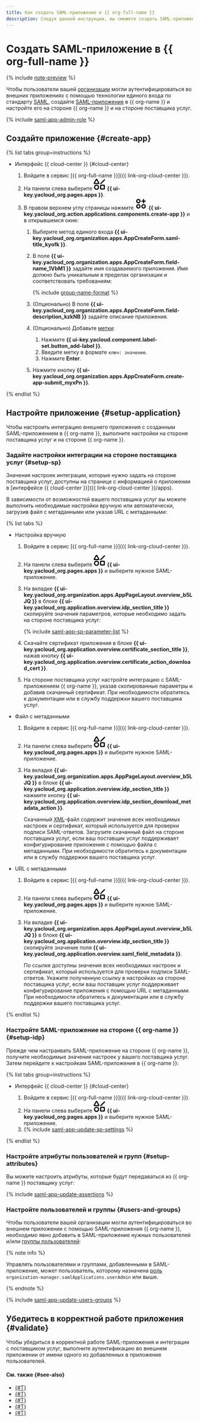 ```yaml
---
title: Как создать SAML-приложение в {{ org-full-name }}
description: Следуя данной инструкции, вы сможете создать SAML-приложение в {{ org-name }} для аутентификации пользователей вашей организации во внешних приложениях с помощью технологии единого входа по стандарту SAML.
---
```


# Создать SAML-приложение в {{ org-full-name }}

{% include [note-preview](../../../_includes/note-preview.md) %}

Чтобы пользователи вашей [организации](../../concepts/organization.md) могли аутентифицироваться во внешних приложениях с помощью технологии единого входа по стандарту [SAML](https://ru.wikipedia.org/wiki/SAML), создайте [SAML-приложение](../../concepts/applications.md#saml) в {{ org-name }} и настройте его на стороне {{ org-name }} и на стороне поставщика услуг.

{% include [saml-app-admin-role](../../../_includes/organization/saml-app-admin-role.md) %}

## Создайте приложение {#create-app}

{% list tabs group=instructions %}

- Интерфейс {{ cloud-center }} {#cloud-center}

  1. Войдите в сервис [{{ org-full-name }}]({{ link-org-cloud-center }}).
  1. На панели слева выберите ![shapes-4](../../../_assets/console-icons/shapes-4.svg) **{{ ui-key.yacloud_org.pages.apps }}**.
  1. В правом верхнем углу страницы нажмите ![Circles3Plus](../../../_assets/console-icons/circles-3-plus.svg) **{{ ui-key.yacloud_org.action.applications.components.create-app }}** и в открывшемся окне:
      1. Выберите метод единого входа **{{ ui-key.yacloud_org.organization.apps.AppCreateForm.saml-title_kyofk }}**.
      1. В поле **{{ ui-key.yacloud_org.organization.apps.AppCreateForm.field-name_1VbM1 }}** задайте имя создаваемого приложения. Имя должно быть уникальным в пределах организации и соответствовать требованиям:

          {% include [group-name-format](../../../_includes/organization/group-name-format.md) %}

      1. (Опционально) В поле **{{ ui-key.yacloud_org.organization.apps.AppCreateForm.field-description_kzkNB }}** задайте описание приложения.
      1. (Опционально) Добавьте [метки](../../../resource-manager/concepts/labels.md):

          1. Нажмите **{{ ui-key.yacloud.component.label-set.button_add-label }}**.
          1. Введите метку в формате `ключ: значение`.
          1. Нажмите **Enter**.
      1. Нажмите кнопку **{{ ui-key.yacloud_org.organization.apps.AppCreateForm.create-app-submit_myxPn }}**.

{% endlist %}

## Настройте приложение {#setup-application}

Чтобы настроить интеграцию внешнего приложения с созданным SAML-приложением в {{ org-name }}, выполните настройки на стороне поставщика услуг и на стороне {{ org-name }}.

### Задайте настройки интеграции на стороне поставщика услуг {#setup-sp}

Значения настроек интеграции, которые нужно задать на стороне поставщика услуг, доступны на странице с информацией о приложении в [интерфейсе {{ cloud-center }}]({{ link-org-cloud-center }}/apps).

В зависимости от возможностей вашего поставщика услуг вы можете выполнить необходимые настройки вручную или автоматически, загрузив файл с метаданными или указав URL с метаданными:

{% list tabs %}

- Настройка вручную

  1. Войдите в сервис [{{ org-full-name }}]({{ link-org-cloud-center }}).
  1. На панели слева выберите ![shapes-4](../../../_assets/console-icons/shapes-4.svg) **{{ ui-key.yacloud_org.pages.apps }}** и выберите нужное SAML-приложение.
  1. На вкладке **{{ ui-key.yacloud_org.organization.apps.AppPageLayout.overview_b5LJQ }}** в блоке **{{ ui-key.yacloud_org.application.overview.idp_section_title }}** скопируйте значения параметров, которые необходимо задать на стороне поставщика услуг:

      {% include [saml-app-sp-parameter-list](../../../_includes/organization/saml-app-sp-parameter-list.md) %}

  1. Скачайте сертификат приложения в блоке **{{ ui-key.yacloud_org.application.overview.certificate_section_title }}**, нажав кнопку **{{ ui-key.yacloud_org.application.overview.certificate_action_download_cert }}**.
  1. На стороне поставщика услуг настройте интеграцию с SAML-приложением {{ org-name }}, указав скопированные параметры и добавив скачанный сертификат. При необходимости обратитесь к документации или в службу поддержки вашего поставщика услуг.

- Файл с метаданными

  1. Войдите в сервис [{{ org-full-name }}]({{ link-org-cloud-center }}).
  1. На панели слева выберите ![shapes-4](../../../_assets/console-icons/shapes-4.svg) **{{ ui-key.yacloud_org.pages.apps }}** и выберите нужное SAML-приложение.
  1. На вкладке **{{ ui-key.yacloud_org.organization.apps.AppPageLayout.overview_b5LJQ }}** в блоке **{{ ui-key.yacloud_org.application.overview.idp_section_title }}** нажмите кнопку **{{ ui-key.yacloud_org.application.overview.idp_section_download_metadata_action }}**.

      Скачанный [XML](https://ru.wikipedia.org/wiki/XML)-файл содержит значения всех необходимых настроек и сертификат, который используется для проверки подписи SAML-ответов. Загрузите скачанный файл на стороне поставщика услуг, если ваш поставщик услуг поддерживает конфигурирование приложения с помощью файла с метаданными. При необходимости обратитесь к документации или в службу поддержки вашего поставщика услуг.

- URL с метаданными

  1. Войдите в сервис [{{ org-full-name }}]({{ link-org-cloud-center }}).
  1. На панели слева выберите ![shapes-4](../../../_assets/console-icons/shapes-4.svg) **{{ ui-key.yacloud_org.pages.apps }}** и выберите нужное SAML-приложение.
  1. На вкладке **{{ ui-key.yacloud_org.organization.apps.AppPageLayout.overview_b5LJQ }}** в блоке **{{ ui-key.yacloud_org.application.overview.idp_section_title }}** скопируйте значение поля **{{ ui-key.yacloud_org.application.overview.saml_field_metadata }}**.

      По ссылке доступны значения всех необходимых настроек и сертификат, который используется для проверки подписи SAML-ответов. Укажите полученную ссылку в настройках на стороне поставщика услуг, если ваш поставщик услуг поддерживает конфигурирование приложения с помощью URL с метаданными. При необходимости обратитесь к документации или в службу поддержки вашего поставщика услуг.

{% endlist %}

### Настройте SAML-приложение на стороне {{ org-name }} {#setup-idp}

Прежде чем настраивать SAML-приложение на стороне {{ org-name }}, получите необходимые значения настроек у вашего поставщика услуг. Затем перейдите к настройкам SAML-приложения в {{ org-name }}:

{% list tabs group=instructions %}

- Интерфейс {{ cloud-center }} {#cloud-center}

  1. Войдите в сервис [{{ org-full-name }}]({{ link-org-cloud-center }}).
  1. На панели слева выберите ![shapes-4](../../../_assets/console-icons/shapes-4.svg) **{{ ui-key.yacloud_org.pages.apps }}** и выберите нужное SAML-приложение.
  1. {% include [saml-app-update-sp-settings](../../../_includes/organization/saml-app-update-sp-settings.md) %}

{% endlist %}

### Настройте атрибуты пользователей и групп {#setup-attributes}

Вы можете настроить атрибуты, которые будут передаваться из {{ org-name }} поставщику услуг:

{% include [saml-app-update-assertions](../../../_includes/organization/saml-app-update-assertions.md) %}

### Настройте пользователей и группы {#users-and-groups}

Чтобы пользователи вашей организации могли аутентифицироваться во внешнем приложении с помощью SAML-приложения {{ org-name }}, необходимо явно добавить в SAML-приложение нужных пользователей и/или [группы пользователей](../../concepts/groups.md):

{% note info %}

Управлять пользователями и группами, добавленными в SAML-приложение, может пользователь, которому назначена [роль](../../security/index.md#organization-manager-samlApplications-userAdmin) `organization-manager.samlApplications.userAdmin` или выше.

{% endnote %}

{% include [saml-app-update-users-groups](../../../_includes/organization/saml-app-update-users-groups.md) %}

## Убедитесь в корректной работе приложения {#validate}

Чтобы убедиться в корректной работе SAML-приложения и интеграции с поставщиком услуг, выполните аутентификацию во внешнем приложении от имени одного из добавленных в приложение пользователей.

#### См. также {#see-also}

* [{#T}](./saml-update.md)
* [{#T}](./saml-deactivate-remove.md)
* [{#T}](../add-account.md)
* [{#T}](../../concepts/applications.md#saml)
* [{#T}](../manage-groups.md)